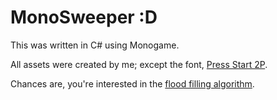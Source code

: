 # MonoSweeper :D
This was written in C# using Monogame.

All assets were created by me; except the font, [Press Start 2P](https://fonts.google.com/specimen/Press+Start+2P).

Chances are, you're interested in the [flood filling algorithm](https://github.com/Asianerd/MonoSweeper/blob/17d3e9edf1fee84e39f4fc87b0bdc70db96fc7be/MonoSweeper/MonoSweeper/Tile.cs#L124).
